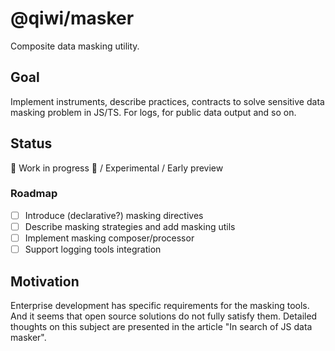 # @qiwi/masker
Composite data masking utility.

## Goal
Implement instruments, describe practices, contracts to solve sensitive data masking problem in JS/TS.
For logs, for public data output and so on.

## Status
🚧 Work in progress 🚧 / Experimental / Early preview

### Roadmap
- [ ] Introduce (declarative?) masking directives  
- [ ] Describe masking strategies and add masking utils  
- [ ] Implement masking composer/processor  
- [ ] Support logging tools integration  

## Motivation
Enterprise development has specific requirements for the masking tools.
And it seems that open source solutions do not fully satisfy them. 
Detailed thoughts on this subject are presented in the article "In search of JS data masker".
